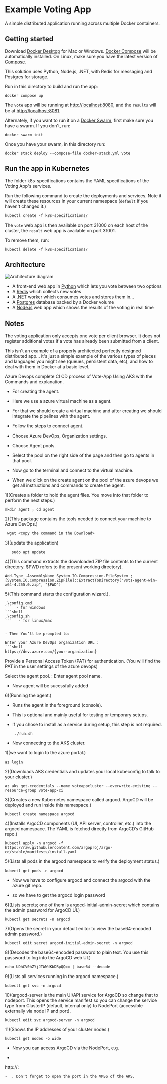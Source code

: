 # Example Voting App

A simple distributed application running across multiple Docker containers.

## Getting started

Download [Docker Desktop](https://www.docker.com/products/docker-desktop) for Mac or Windows. [Docker Compose](https://docs.docker.com/compose) will be automatically installed. On Linux, make sure you have the latest version of [Compose](https://docs.docker.com/compose/install/).

This solution uses Python, Node.js, .NET, with Redis for messaging and Postgres for storage.

Run in this directory to build and run the app:

```shell
docker compose up
```

The `vote` app will be running at [http://localhost:8080](http://localhost:8080), and the `results` will be at [http://localhost:8081](http://localhost:8081).

Alternately, if you want to run it on a [Docker Swarm](https://docs.docker.com/engine/swarm/), first make sure you have a swarm. If you don't, run:

```shell
docker swarm init
```

Once you have your swarm, in this directory run:

```shell
docker stack deploy --compose-file docker-stack.yml vote
```

## Run the app in Kubernetes

The folder k8s-specifications contains the YAML specifications of the Voting App's services.

Run the following command to create the deployments and services. Note it will create these resources in your current namespace (`default` if you haven't changed it.)

```shell
kubectl create -f k8s-specifications/
```

The `vote` web app is then available on port 31000 on each host of the cluster, the `result` web app is available on port 31001.

To remove them, run:

```shell
kubectl delete -f k8s-specifications/
```

## Architecture

![Architecture diagram](architecture.excalidraw.png)

* A front-end web app in [Python](/vote) which lets you vote between two options
* A [Redis](https://hub.docker.com/_/redis/) which collects new votes
* A [.NET](/worker/) worker which consumes votes and stores them in…
* A [Postgres](https://hub.docker.com/_/postgres/) database backed by a Docker volume
* A [Node.js](/result) web app which shows the results of the voting in real time

## Notes

The voting application only accepts one vote per client browser. It does not register additional votes if a vote has already been submitted from a client.

This isn't an example of a properly architected perfectly designed distributed app... it's just a simple
example of the various types of pieces and languages you might see (queues, persistent data, etc), and how to
deal with them in Docker at a basic level.

Azure Devops complete CI CD process of Vote-App Using AKS with the Commands and explanation.  


*   For creating the agent.

- Here we use a azure virtual machine as a agent.

- For that we should create a virtual machine and after creating we should integrate the pipelines with the agent.


* Follow the steps to connect agent.

 - Choose Azure DevOps, Organization settings.

 - Choose Agent pools.

 - Select the pool on the right side of the page and then go to agents in that pool.

 - Now go to the terminal and connect to the virtual machine.

 - When we click on the create agent on the pool of the azure devops we get all instructions and commands to create the agent.

1)(Creates a folder  to hold the agent files. You move into that folder to perform the next steps.)
   ```shell
   mkdir agent ; cd agent
   ``` 
2)(This package contains the tools needed to connect your machine to Azure DevOps.)
   ```shell
    wget <copy the command in the Download>
   ```             
3)(update the application)
   ```shell
      sudo apt update
   ```                                    

      
 4)(This command extracts the downloaded ZIP file contents to the current directory. $PWD refers to the present working directory).
 ```shell
Add-Type -AssemblyName System.IO.Compression.FileSystem ; [System.IO.Compression.ZipFile]::ExtractToDirectory("vsts-agent-win-x64-4.255.0.zip", "$PWD")
```

5)(This command starts the configuration wizard.).
   ```shell 
   .\config.cmd
   ```  - for windows                         
   ```shell
   .\config.sh
   ```   - for linux/mac


- Then You’ll be prompted to:

Enter your Azure DevOps organization URL :
```shell
https://dev.azure.com/{your-organization}
```

Provide a Personal Access Token (PAT) for authentication.             (You will find the PAT in the user settings of the azure devops)

Select the agent pool.   :  Enter agent pool name.

- Now agent will be sucessfully added 


6)(Running the agent.)
- Runs the agent in the foreground (console).

- This is optional and mainly useful for testing or temporary setups.

- If you chose to install as a service during setup, this step is not required.
   ```shell
    ./run.sh                                                   
    ```
 

* Now connecting to the AKS cluster.

1)(we want to login to the azure portal.)                                                                                                  
```shell
az login
```  
2)(Downloads AKS credentials and updates your local kubeconfig to talk to your cluster.)

```shell
az aks get-credentials --name voteappcluster --overwrite-existing --resource-group vote-app-ci
```        

3)(Creates a new Kubernetes namespace called argocd. ArgoCD will be deployed and run inside this namespace.)
```shell
kubectl create namespace argocd
```                                    



4)(Installs ArgoCD components (UI, API server, controller, etc.) into the argocd namespace. The YAML is fetched directly from ArgoCD’s GitHub repo.)
```shell
kubectl apply -n argocd -f https://raw.githubusercontent.com/argoproj/argo-cd/stable/manifests/install.yaml
```                    


5)(Lists all pods in the argocd namespace to verify the deployment status.)
```shell
kubectl get pods -n argocd
```                                      



*  Now we have to configure argocd and connect the argocd with the azure git repo.

- so we have to get the argocd login password

6)(Lists secrets; one of them is argocd-initial-admin-secret which contains the admin password for ArgoCD UI.)
```shell
kubectl get secrets -n argocd
```                                

7)(Opens the secret in your default editor to view the base64-encoded admin password.)
```shell
kubectl edit secret argocd-initial-admin-secret -n argocd      
```

8)(Decodes the base64-encoded password to plain text. You use this password to log into the ArgoCD web UI.)
```shell
echo UDhCV0hZYjJTWWdKbDRpQQ== | base64 --decode
```              


9)(Lists all services running in the argocd namespace.)
```shell
kubectl get svc -n argocd
```                                    


10)(argocd-server is the main UI/API service for ArgoCD so change that to nodeport. This opens the service manifest so you can change the service type from ClusterIP (default, internal only) to NodePort (accessible externally via node IP and port).
```shell
kubectl edit svc argocd-server -n argocd
```             






11)(Shows the IP addresses of your cluster nodes.)
```shell
kubectl get nodes -o wide
```                                       



-  Now you can access ArgoCD via the NodePort, e.g.
-  ```shell
  http://<node-ip>:<node-port>
  ```
-  . Don't forget to open the port in the VMSS of the AKS.
